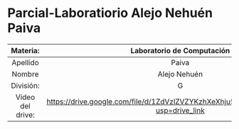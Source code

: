 # Parcial-Laboratiorio Alejo Nehuén Paiva
| Materia:       |Laboratorio de Computación|
| :------------: | :-------------: | 
| Apellido       | Paiva           | 
| Nombre         | Alejo Nehuén    | 
| División:      | G               | 
|Video del drive: | https://drive.google.com/file/d/1ZdVzlZVZYKzhXeXhju5td5bAQIP1HO4G/view?usp=drive_link| 


